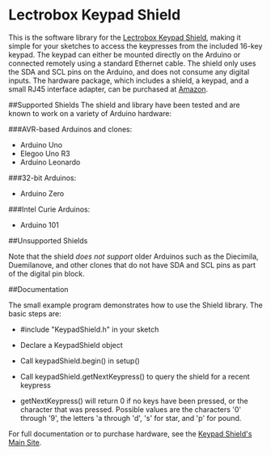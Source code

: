 # Lectrobox Keypad Shield

This is the software library for the [Lectrobox Keypad
Shield](http://www.lectrobox.com/keypad), making it simple for your
sketches to access the keypresses from the included 16-key keypad. The
keypad can either be mounted directly on the Arduino or connected
remotely using a standard Ethernet cable. The shield only uses the SDA
and SCL pins on the Arduino, and does not consume any digital inputs.
The hardware package, which includes a shield, a keypad, and a small
RJ45 interface adapter, can be purchased at
[Amazon](http://www.amazon.com).

##Supported Shields
The shield and library have been tested and are known to work on a variety of
Arduino hardware:

###AVR-based Arduinos and clones:
* Arduino Uno
* Elegoo Uno R3
* Arduino Leonardo

###32-bit Arduinos:
* Arduino Zero

###Intel Curie Arduinos:
* Arduino 101

##Unsupported Shields

Note that the shield *does not support* older Arduinos such as the Diecimila,
Duemilanove, and other clones that do not have SDA and SCL pins as part of the
digital pin block.

##Documentation

The small example program demonstrates how to use the Shield library. The basic steps are:

* #include "KeypadShield.h" in your sketch

* Declare a KeypadShield object

* Call keypadShield.begin() in setup()

* Call keypadShield.getNextKeypress() to query the shield for a recent keypress

* getNextKeypress() will return 0 if no keys have been pressed, or the
  character that was pressed. Possible values are the characters '0'
  through '9', the letters 'a through 'd', 's' for star, and 'p' for
  pound.

For full documentation or to purchase hardware,
see the [Keypad Shield's Main Site](http://www.lectrobox.com/keypad).

